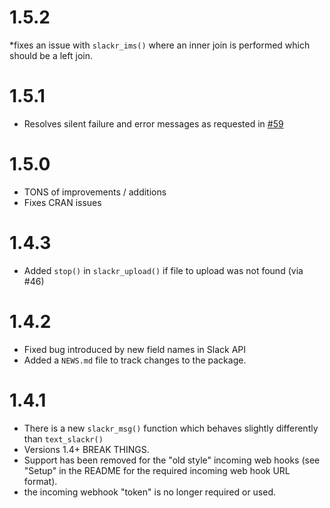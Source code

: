 
# 1.5.2
*fixes an issue with `slackr_ims()` where an inner join is performed which should be a left join.


# 1.5.1
* Resolves silent failure and error messages as requested in [#59](https://github.com/hrbrmstr/slackr/issues/59)

# 1.5.0

* TONS of improvements / additions
* Fixes CRAN issues

# 1.4.3

* Added `stop()` in `slackr_upload()` if file to upload was not found (via #46)

# 1.4.2

* Fixed bug introduced by new field names in Slack API
* Added a `NEWS.md` file to track changes to the package.

# 1.4.1

* There is a new `slackr_msg()` function which behaves slightly differently than `text_slackr()`
* Versions 1.4+ BREAK THINGS.
* Support has been removed for the "old style" incoming web hooks (see "Setup" in the README for the required incoming web hook URL format).
* the incoming webhook "token" is no longer required or used.
